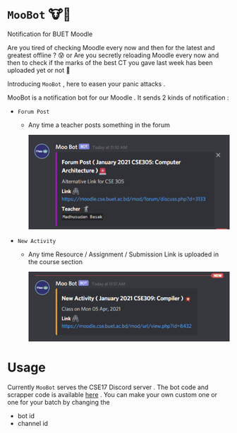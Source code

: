 # `MooBot` :cow::robot:
Notification for BUET Moodle

Are you tired of checking Moodle every now and then for the latest and greatest offline ? :cold_sweat: or Are you secretly reloading Moodle every now and then to check if the marks of the best CT you gave last week has been uploaded yet or not  :grimacing:

Introducing `MooBot` , here to easen your panic attacks .

MooBot is a notification bot for our Moodle . It sends 2 kinds of notification :
- `Forum Post`
  - Any time a teacher posts something in the forum
    
    ![](images/forum_post.png)

- `New Activity` 
  - Any time Resource / Assignment / Submission Link is uploaded in the course section

    ![](images/activity.png)

# Usage

Currently `MooBot` serves the CSE17 Discord server . The bot code and scrapper code is available [here](MooBot/) . You can make your own custom one or one for your batch by changing the 

- bot id
- channel id
  